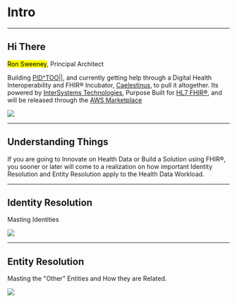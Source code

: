 <!-- .slide: data-background="#111d30" -->
# Intro <!-- .element: class="r-fit-text" -->


---
<!-- .slide: data-background="#111d30" -->

## Hi There 

<mark>Ron Sweeney</mark>, Principal Architect
 
Building [PID^TOO||](https://www.pidtoo.com/), and currently getting help through a Digital Health Interoperability and FHIR® Incubator, [Caelestinus](https://www.caelestinus.tech/), to pull it altogether.  Its powered by [InterSystems Technologies](https://www.intersystems.com), Purpose Built for [HL7 FHIR®](https://hl7.org/fhir/R4/overview.html), and will be released through the [AWS Marketplace](https://aws.amazon.com/marketplace/)

<img src="{{asset_folder}}/ron_logos.png"/> 

---
<!-- .slide: data-background="#111d30" -->

## Understanding Things

If you are going to Innovate on Health Data or Build a Solution using FHIR®, you sooner or later will come to a realization on how important Identity Resolution and Entity Resolution apply to the Health Data Workload.
<br/>


---
<!-- .slide: data-background="#111d30" -->

## Identity Resolution
Masting Identities

<img src="{{asset_folder}}/pholder.png" />


---
<!-- .slide: data-background="#111d30" -->

## Entity Resolution
Masting the "Other" Entities and How they are Related.

<img src="{{asset_folder}}/pholder.png" />






